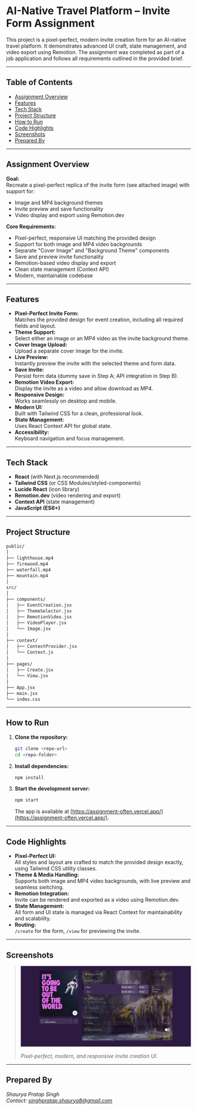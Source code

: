 # AI-Native Travel Platform – Invite Form Assignment

This project is a pixel-perfect, modern invite creation form for an AI-native travel platform. It demonstrates advanced UI craft, state management, and video export using Remotion. The assignment was completed as part of a job application and follows all requirements outlined in the provided brief.

---

## Table of Contents

- [Assignment Overview](#assignment-overview)
- [Features](#features)
- [Tech Stack](#tech-stack)
- [Project Structure](#project-structure)
- [How to Run](#how-to-run)
- [Code Highlights](#code-highlights)
- [Screenshots](#screenshots)
- [Prepared By](#prepared-by)

---

## Assignment Overview

**Goal:**  
Recreate a pixel-perfect replica of the invite form (see attached image) with support for:
- Image and MP4 background themes
- Invite preview and save functionality
- Video display and export using Remotion.dev

**Core Requirements:**
- Pixel-perfect, responsive UI matching the provided design
- Support for both image and MP4 video backgrounds
- Separate "Cover Image" and "Background Theme" components
- Save and preview invite functionality
- Remotion-based video display and export
- Clean state management (Context API)
- Modern, maintainable codebase

---

## Features

- **Pixel-Perfect Invite Form:**  
  Matches the provided design for event creation, including all required fields and layout.
- **Theme Support:**  
  Select either an image or an MP4 video as the invite background theme.
- **Cover Image Upload:**  
  Upload a separate cover image for the invite.
- **Live Preview:**  
  Instantly preview the invite with the selected theme and form data.
- **Save Invite:**  
  Persist form data (dummy save in Step A; API integration in Step B).
- **Remotion Video Export:**  
  Display the invite as a video and allow download as MP4.
- **Responsive Design:**  
  Works seamlessly on desktop and mobile.
- **Modern UI:**  
  Built with Tailwind CSS for a clean, professional look.
- **State Management:**  
  Uses React Context API for global state.
- **Accessibility:**  
  Keyboard navigation and focus management.

---

## Tech Stack

- **React** (with Next.js recommended)
- **Tailwind CSS** (or CSS Modules/styled-components)
- **Lucide React** (icon library)
- **Remotion.dev** (video rendering and export)
- **Context API** (state management)
- **JavaScript (ES6+)**

---

## Project Structure

```
public/
│
├── lighthouse.mp4
├── firewood.mp4
├── waterfall.mp4
├── mountain.mp4
│
src/
│
├── components/
│   ├── EventCreation.jsx
│   ├── ThemeSelector.jsx
│   ├── RemotionVideo.jsx
│   ├── VideoPlayer.jsx
│   └── Image.jsx
│
├── context/
│   ├── ContextProvider.jsx
│   └── Context.js
│
├── pages/
│   ├── Create.jsx
│   └── View.jsx
│
├── App.jsx
├── main.jsx
└── index.css
```

---

## How to Run

1. **Clone the repository:**
   ```bash
   git clone <repo-url>
   cd <repo-folder>
   ```

2. **Install dependencies:**
   ```bash
   npm install
   ```

3. **Start the development server:**
   ```bash
   npm start
   ```
   The app is available at [https://assignment-often.vercel.app/](https://assignment-often.vercel.app/).

---

## Code Highlights

- **Pixel-Perfect UI:**  
  All styles and layout are crafted to match the provided design exactly, using Tailwind CSS utility classes.
- **Theme & Media Handling:**  
  Supports both image and MP4 video backgrounds, with live preview and seamless switching.
- **Remotion Integration:**  
  Invite can be rendered and exported as a video using Remotion.dev.
- **State Management:**  
  All form and UI state is managed via React Context for maintainability and scalability.
- **Routing:**  
  `/create` for the form, `/view` for previewing the invite.

---

## Screenshots

> ![Invite Creation Screenshot](/public/screenshot.png)
>
> *Pixel-perfect, modern, and responsive invite creation UI.*

---

## Prepared By

*Shaurya Pratap Singh*  
*Contact: singhpratap.shaurya8@gmail.com*
